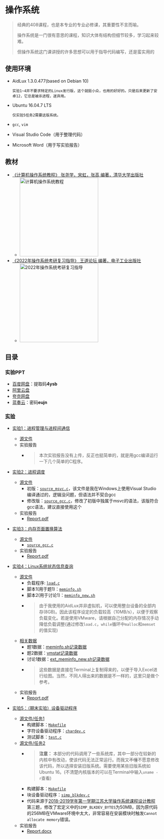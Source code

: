 # 操作系统

> 经典的408课程，也是本专业的专业必修课，其重要性不言而喻。
>
> 操作系统是一门很有意思的课程，知识大体有结构但细节较多，学习起来较难。
>
> 但操作系统这门课讲授的许多思想可以用于指导代码编写，还是蛮实用的

## 使用环境

* AidLux 1.3.0.477(based on Debian 10)

      实验1~4并不要求特定的Linux发行版，这个就挺小众，也用的好好的。只是后来更新了安卓12，它总是被杀进程，遂弃用。
* Ubuntu 16.04.7 LTS

      仅实验5任务2需要这版系统。
* `gcc`, `vim`
* Visual Studio Code（用于整理代码）
* Microsoft Word（用于写实验报告）

## 教材

* [《计算机操作系统教程》 张尧学，宋虹，张高 编著，清华大学出版社](https://book.douban.com/subject/1928877/)
  * <img alt="计算机操作系统教程" width=256 src="https://img1.doubanio.com/view/subject/s/public/s5790017.jpg">
* [《2022年操作系统考研复习指导》 王道论坛 编著，电子工业出版社](https://book.douban.com/subject/35746559/)
  * <img alt="2022年操作系统考研复习指导" width=256 src="https://bkimg.cdn.bcebos.com/pic/80cb39dbb6fd5266d0164ea4d74b802bd40735fa987a?x-bce-process=image/resize,m_lfit,w_536,limit_1">

## 目录

### 实验PPT

* [百度网盘](https://pan.baidu.com/s/1_65E--dSfLhJJmuQwN6-kg?pwd=4ysb)：提取码**4ysb**
* [阿里云盘](https://www.aliyundrive.com/s/UXSKsRu1sfT)
* [夸克网盘](https://pan.quark.cn/s/b8d0433ce89a)
* [蓝奏云](https://steven-zhl.lanzoul.com/b04e73dvi)：密码**eujn**

### [实验](./Experiments)

* [实验1：进程管理与进程间通信](./Experiments/Exp1)
  * [源文件](./Experiments/Exp1/Code)
  * 实验报告
    * > 本次实验报告没有上传，反正也挺简单的，就是用gcc编译运行一下几个简单的C程序。

* [实验2：进程调度](./Experiments/Exp2)
  * [源文件](./Experiments/Exp2/Code)
    * 初版：[`source_msvc.c`](./Experiments/Exp2/Code/source_msvc.c)，该文件是我在Windows上使用Visual Studio编译通过的，逻辑没问题，但语法并不契合gcc
    * 修改版：[`source_gcc.c`](./Experiments/Exp2/Code/source_gcc.c)，修改了初版中独属于msvc的语法，该版符合gcc语法，建议直接使用这个
  * 实验报告
    * [Report.pdf](./Experiments/Exp2/Report.pdf)

* [实验3：内存页面置换算法](./Experiments/Exp3)
  * [源文件](./Experiments/Exp3/Code)
    * [`source_gcc.c`](./Experiments/Exp3/Code/source_gcc.c)
  * 实验报告
    * [Report.pdf](./Experiments/Exp3/Report.pdf)

* [实验4：Linux系统状态信息查询](./Experiments/Exp4)
  * [源文件](./Experiments/Exp4/Code)
    * 负载程序: [`load.c`](./Experiments/Exp4/Code/load.c)
    * 脚本1(用于题1)：[`meminfo.sh`](./Experiments/Exp4/Code/meminfo.sh)
    * 脚本2(用于讨论1)：[`meminfo_new.sh`](./Experiments/Exp4/Code/meminfo_new.sh)
    * > 由于我使用的AidLux并非虚拟机，可以使用整台设备的全部内存(8GB)。因此该程序设定的负载较高（10MB/s），以便于观察负载变化。若是使用VMware，请根据自己分配的内存情况手动降低负载调整(通过修改`load.c`，`while`循环中`malloc`和`memset`的值实现)
  * [相关数据](./Experiments/Exp4/Data)
    * 题1数据：[meminfo.sh记录数据](./Experiments/Exp4/Data/1_meminfo.sh记录数据.csv)
    * 题2数据：[vmstat记录数据](./Experiments/Exp4/Data/2_vmstat记录数据.csv)
    * 讨论1数据：[ext_meminfo_new.sh记录数据](./Experiments/Exp4/Data/ext_meminfo_new.sh记录数据.csv)
    * > 这些数据是直接在Terminal上复制得来的，以便于导入Excel进行绘图。当然，不同人得出来的数据是不一样的，这里只是做个参考。
  * 实验报告
    * [Report.pdf](./Experiments/Exp4/Report.pdf)

* [实验5：（期末实验）设备驱动程序](./Experiments/Exp5)
  * [源文件/任务1](./Experiments/Exp5/Exp5_1)
    * 构建脚本：[`Makefile`](./Experiments/Exp5/Exp5_1/Makefile)
    * 字符设备驱动程序：[`chardev.c`](./Experiments/Exp5/Exp5_1/chardev.c)
    * 测试脚本：[`test.c`](./Experiments/Exp5/Exp5_1/test.c)
  * [源文件/任务2](./Experiments/Exp5/Exp5_2)
    * > **注意：** 本部分的代码调用了一些系统库，其中一部分在较新的内核中有改动，使该代码无法正常运行。而我又~~不懂~~不愿意修改该代码，所以选择安装旧版系统。需要使用某些旧版系统如Ubuntu 16。(不清楚内核版本的可以在Terminal中输入`uname -r`查看)
    * 构建脚本：[`Makefile`](./Experiments/Exp5/Exp5_2/Makefile)
    * 块设备驱动程序：[`simp_blkdev.c`](./Experiments/Exp5/Exp5_2/simp_blkdev.c)
    * 代码来源于[2018-2019学年第一学期江苏大学操作系统课程设计教程](https://github.com/LeoB-O/OS-Curriculum-Design)第三题，修改了宏定义中的`SIMP_BLKDEV_BYTES`为50MB，因为原代码的256MB在VMware环境中太大，非常容易在安装模块时触发`Cannot allocate memory`错误。
  * 实验报告
    * [Report.docx](./Experiments/Exp5/Report.docx)
